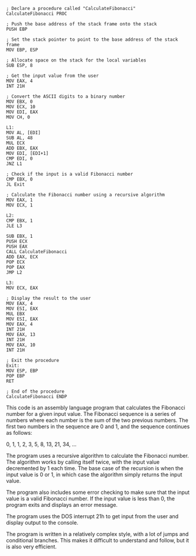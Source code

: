 ```assembly
; Declare a procedure called "CalculateFibonacci"
CalculateFibonacci PROC

; Push the base address of the stack frame onto the stack
PUSH EBP

; Set the stack pointer to point to the base address of the stack frame
MOV EBP, ESP

; Allocate space on the stack for the local variables
SUB ESP, 8

; Get the input value from the user
MOV EAX, 4
INT 21H

; Convert the ASCII digits to a binary number
MOV EBX, 0
MOV ECX, 10
MOV EDI, EAX
MOV CH, 0

L1:
MOV AL, [EDI]
SUB AL, 48
MUL ECX
ADD EBX, EAX
MOV EDI, [EDI+1]
CMP EDI, 0
JNZ L1

; Check if the input is a valid Fibonacci number
CMP EBX, 0
JL Exit

; Calculate the Fibonacci number using a recursive algorithm
MOV EAX, 1
MOV ECX, 1

L2:
CMP EBX, 1
JLE L3

SUB EBX, 1
PUSH ECX
PUSH EAX
CALL CalculateFibonacci
ADD EAX, ECX
POP ECX
POP EAX
JMP L2

L3:
MOV ECX, EAX

; Display the result to the user
MOV EAX, 4
MOV ESI, EAX
MUL EBX
MOV ESI, EAX
MOV EAX, 4
INT 21H
MOV EAX, 13
INT 21H
MOV EAX, 10
INT 21H

; Exit the procedure
Exit:
MOV ESP, EBP
POP EBP
RET

; End of the procedure
CalculateFibonacci ENDP
```

This code is an assembly language program that calculates the Fibonacci number for a given input value. The Fibonacci sequence is a series of numbers where each number is the sum of the two previous numbers. The first two numbers in the sequence are 0 and 1, and the sequence continues as follows:

0, 1, 1, 2, 3, 5, 8, 13, 21, 34, ...

The program uses a recursive algorithm to calculate the Fibonacci number. The algorithm works by calling itself twice, with the input value decremented by 1 each time. The base case of the recursion is when the input value is 0 or 1, in which case the algorithm simply returns the input value.

The program also includes some error checking to make sure that the input value is a valid Fibonacci number. If the input value is less than 0, the program exits and displays an error message.

The program uses the DOS interrupt 21h to get input from the user and display output to the console.

The program is written in a relatively complex style, with a lot of jumps and conditional branches. This makes it difficult to understand and follow, but it is also very efficient.
